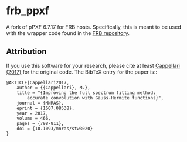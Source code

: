 # frb_ppxf
A fork of pPXF 6.7.17 for FRB hosts. Specifically, this is meant to be used with the wrapper code found in the [FRB repository](https://github.com/FRBs/FRB).

Attribution
-----------

If you use this software for your research, please cite at least
[Cappellari (2017)](https://ui.adsabs.harvard.edu/abs/2017MNRAS.466..798C) for the original code. 
The BibTeX entry for the paper is::

    @ARTICLE{Cappellari2017,
        author = {{Cappellari}, M.},
        title = "{Improving the full spectrum fitting method:
            accurate convolution with Gauss-Hermite functions}",
        journal = {MNRAS},
        eprint = {1607.08538},
        year = 2017,
        volume = 466,
        pages = {798-811},
        doi = {10.1093/mnras/stw3020}
    }
